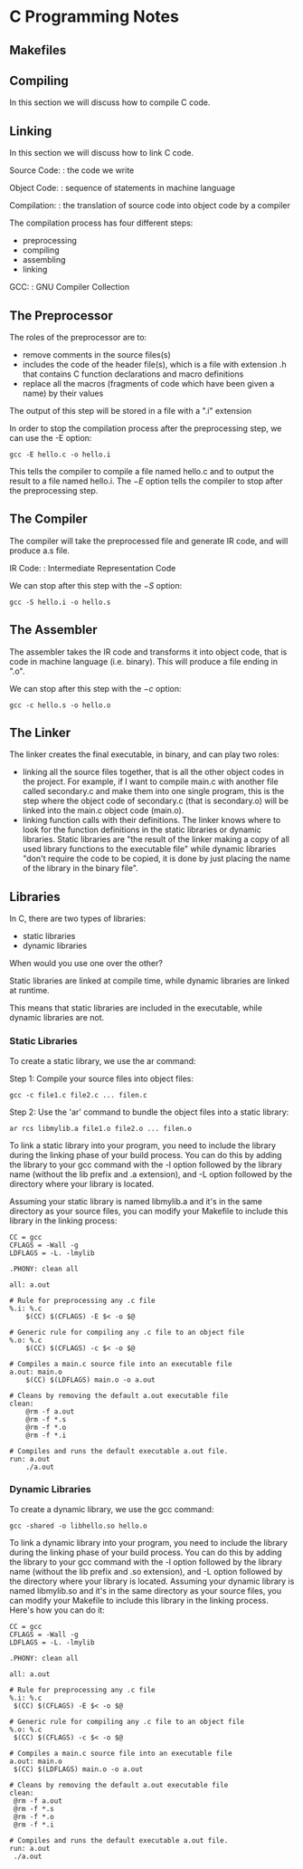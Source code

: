 # C Programming Notes


## Makefiles


## Compiling

In this section we will discuss how to compile C code.

## Linking

In this section we will discuss how to link C code.

Source Code:
: the code we write

Object Code:
: sequence of statements in machine language

Compilation:
: the translation of source code into object code by a compiler

The compilation process has four different steps:

* preprocessing
* compiling
* assembling
* linking

GCC:
: GNU Compiler Collection


## The Preprocessor

The roles of the preprocessor are to:

* remove comments in the source files(s)
* includes the code of the header file(s), which is a file with extension .h that contains C function declarations and macro definitions
* replace all the macros (fragments of code which have been given a name) by their values

The output of this step will be stored in a file with a ".i" extension

In order to stop the compilation process after the preprocessing step, we can use the -E option:

```shell
gcc -E hello.c -o hello.i
```

This tells the compiler to compile a file named hello.c and to output the result to a file named hello.i.
The $-E$ option tells the compiler to stop after the preprocessing step.

## The Compiler

The compiler will take the preprocessed file and generate IR code, and will produce a.s file.

IR Code:
: Intermediate Representation Code

We can stop after this step with the $-S$ option:

```shell
gcc -S hello.i -o hello.s
```

## The Assembler

The assembler takes the IR code and transforms it into object code, that is
code in machine language (i.e. binary).  This will produce a file ending
in ".o".

We can stop after this step with the $-c$ option:

```shell
gcc -c hello.s -o hello.o
```

## The Linker

The linker creates the final executable, in binary, and can play two roles:

* linking all the source files together, that is all the other object codes in the project.  For example, if I want to compile main.c with another file called secondary.c and make them into one single program, this is the step where the object code of secondary.c (that is secondary.o) will be linked into the main.c object code (main.o).
* linking function calls with their definitions. The linker knows where to look for the function definitions in the static libraries or dynamic libraries. Static libraries are "the result of the linker making a copy of all used library functions to the executable file" while dynamic libraries "don't require the code to be copied, it is done by just placing the name of the library in the binary file".

## Libraries

In C, there are two types of libraries:

* static libraries
* dynamic libraries

When would you use one over the other?

Static libraries are linked at compile time, while dynamic libraries are linked at runtime.

This means that static libraries are included in the executable, while dynamic libraries are not.

### Static Libraries

To create a static library, we use the ar command:

Step 1: Compile your source files into object files:

```shell
gcc -c file1.c file2.c ... filen.c
```

Step 2: Use the 'ar' command to bundle the object files into a static library:

```shell
ar rcs libmylib.a file1.o file2.o ... filen.o
```

To link a static library into your program, you need to include the
library during the linking phase of your build process. You can do this
by adding the library to your gcc command with the -l option followed
by the library name (without the lib prefix and .a extension), and -L
option followed by the directory where your library is located.

Assuming your static library is named libmylib.a and it's in the same
directory as your source files, you can modify your Makefile to include
this library in the linking process:

```make
CC = gcc
CFLAGS = -Wall -g
LDFLAGS = -L. -lmylib

.PHONY: clean all

all: a.out

# Rule for preprocessing any .c file
%.i: %.c
	$(CC) $(CFLAGS) -E $< -o $@

# Generic rule for compiling any .c file to an object file
%.o: %.c
	$(CC) $(CFLAGS) -c $< -o $@

# Compiles a main.c source file into an executable file
a.out: main.o
	$(CC) $(LDFLAGS) main.o -o a.out

# Cleans by removing the default a.out executable file
clean:
	@rm -f a.out
	@rm -f *.s
	@rm -f *.o
	@rm -f *.i

# Compiles and runs the default executable a.out file.
run: a.out
	./a.out
```


### Dynamic Libraries

To create a dynamic library, we use the gcc command:

```shell
gcc -shared -o libhello.so hello.o
```

To link a dynamic library into your program, you need to include the library during the linking phase of your build process. You can do this by adding the library to your gcc command with the -l option followed by the library name (without the lib prefix and .so extension), and -L option followed by the directory where your library is located.  Assuming your dynamic library is named libmylib.so and it's in the same directory as your source files, you can modify your Makefile to include this library in the linking process. Here's how you can do it:

```make
CC = gcc
CFLAGS = -Wall -g
LDFLAGS = -L. -lmylib

.PHONY: clean all

all: a.out

# Rule for preprocessing any .c file
%.i: %.c
 $(CC) $(CFLAGS) -E $< -o $@

# Generic rule for compiling any .c file to an object file
%.o: %.c
 $(CC) $(CFLAGS) -c $< -o $@

# Compiles a main.c source file into an executable file
a.out: main.o
 $(CC) $(LDFLAGS) main.o -o a.out

# Cleans by removing the default a.out executable file
clean:
 @rm -f a.out
 @rm -f *.s
 @rm -f *.o
 @rm -f *.i

# Compiles and runs the default executable a.out file.
run: a.out
 ./a.out
```